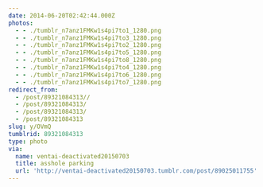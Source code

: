 ```yaml
---
date: 2014-06-20T02:42:44.000Z
photos:
  - - ./tumblr_n7anz1FMKw1s4pi7to1_1280.png
  - - ./tumblr_n7anz1FMKw1s4pi7to3_1280.png
  - - ./tumblr_n7anz1FMKw1s4pi7to2_1280.png
  - - ./tumblr_n7anz1FMKw1s4pi7to5_1280.png
  - - ./tumblr_n7anz1FMKw1s4pi7to8_1280.png
  - - ./tumblr_n7anz1FMKw1s4pi7to4_1280.png
  - - ./tumblr_n7anz1FMKw1s4pi7to6_1280.png
  - - ./tumblr_n7anz1FMKw1s4pi7to7_1280.png
redirect_from:
  - /post/89321084313//
  - /post/89321084313/
  - /post/89321084313/
  - /post/89321084313
slug: y/OVmQ
tumblrid: 89321084313
type: photo
via:
  name: ventai-deactivated20150703
  title: asshole parking
  url: 'http://ventai-deactivated20150703.tumblr.com/post/89025011755'
---
```


